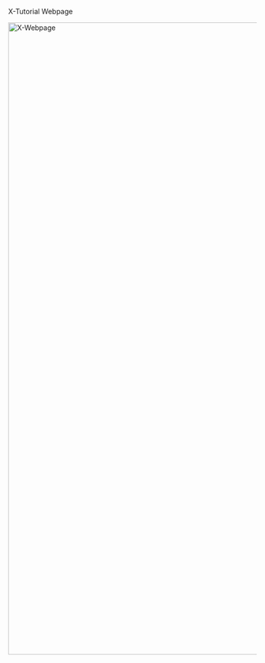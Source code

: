 X-Tutorial Webpage 

<img width="1280" alt="X-Webpage" src="https://github.com/Hassan-318/X-Tutorial/assets/142814682/2e2dc9f5-08be-45bf-b608-11c85493ea77">
